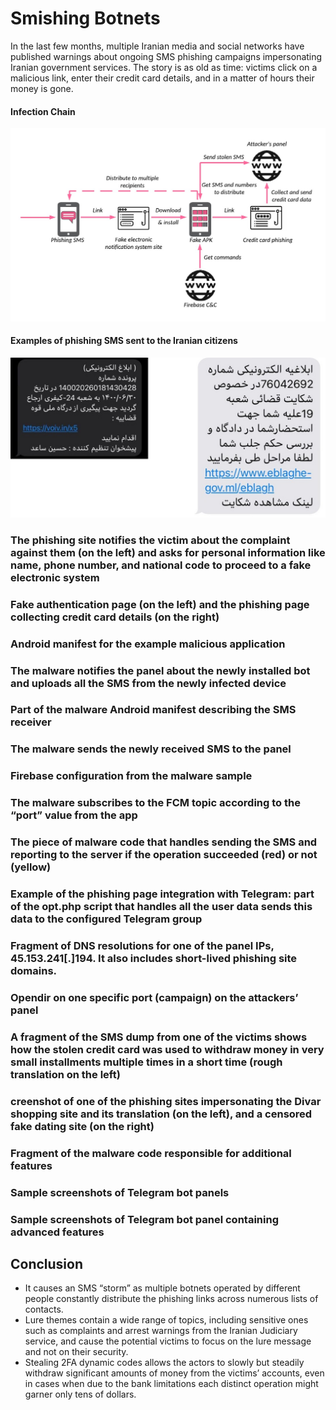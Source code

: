 # Smishing Botnets
In the last few months, multiple Iranian media and social networks have published warnings about ongoing SMS phishing campaigns impersonating Iranian government services. The story is as old as time: victims click on a malicious link, enter their credit card details, and in a matter of hours their money is gone.

#### Infection Chain
 <img src="img/s1.jpg" />

#### Examples of phishing SMS sent to the Iranian citizens
 <img src="img/s2.jpg" />


### The phishing site notifies the victim about the complaint against them (on the left) and asks for personal information like name, phone number, and national code to proceed to a fake electronic system

### Fake authentication page (on the left) and the phishing page collecting credit card details (on the right)

### Android manifest for the example malicious application

### The malware notifies the panel about the newly installed bot and uploads all the SMS from the newly infected device


### Part of the malware Android manifest describing the SMS receiver

### The malware sends the newly received SMS to the panel

### Firebase configuration from the malware sample

### The malware subscribes to the FCM topic according to the “port” value from the app



### The piece of malware code that handles sending the SMS and reporting to the server if the operation succeeded (red) or not (yellow)


### Example of the phishing page integration with Telegram: part of the opt.php script that handles all the user data sends this data to the configured Telegram group

### Fragment of DNS resolutions for one of the panel IPs, 45.153.241[.]194. It also includes short-lived phishing site domains.


### Opendir on one specific port (campaign) on the attackers’ panel

### A fragment of the SMS dump from one of the victims shows how the stolen credit card was used to withdraw money in very small installments multiple times in a short time (rough translation on the left)


### creenshot of one of the phishing sites impersonating the Divar shopping site and its translation (on the left), and a censored fake dating site (on the right)

### Fragment of the malware code responsible for additional features


### Sample screenshots of Telegram bot panels

### Sample screenshots of Telegram bot panel containing advanced features


## Conclusion
* It causes an SMS “storm” as multiple botnets operated by different people constantly distribute the phishing links across numerous lists of contacts.
* Lure themes contain a wide range of topics, including sensitive ones such as complaints and arrest warnings from the Iranian Judiciary service, and cause the potential victims to focus on the lure message and not on their security.
* Stealing 2FA dynamic codes allows the actors to slowly but steadily withdraw significant amounts of money from the victims’ accounts, even in cases when due to the bank limitations each distinct operation might garner only tens of dollars.
